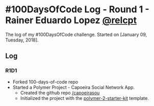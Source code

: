 # #100DaysOfCode Log - Round 1 - Rainer Eduardo Lopez [@relcpt](https://twitter.com/relcpt)

The log of my #100DaysOfCode challenge. Started on [January 09, Tuesday, 2018].

## Log

### R1D1 
- Forked 100-days-of-code repo
- Started a Polymer Project - Capoeira Social Network App.
    - Created the github repo [/capoeirasou](https://github.com/rainerlopez/capoeirasou)
    - Initialized the project with the [polymer-2-starter-kit](https://www.polymer-project.org/2.0/start/toolbox/set-up) template.